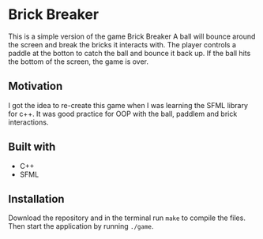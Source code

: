 # Brick Breaker

This is a simple version of the game Brick Breaker
A ball will bounce around the screen and break the bricks it interacts with.
The player controls a paddle at the botton to catch the ball and bounce it back up.
If the ball hits the bottom of the screen, the game is over.

## Motivation

I got the idea to re-create this game when I was learning the SFML library for c++. It was good practice for OOP with the ball, paddlem and brick interactions.

## Built with

- C++
- SFML

## Installation

Download the repository and in the terminal run `make` to compile the files. Then start the application by running `./game`.
